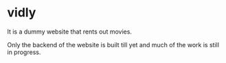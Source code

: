 # vidly
It is a dummy website that rents out movies.

Only the backend of the website is built till yet and much of the work is still in progress.
